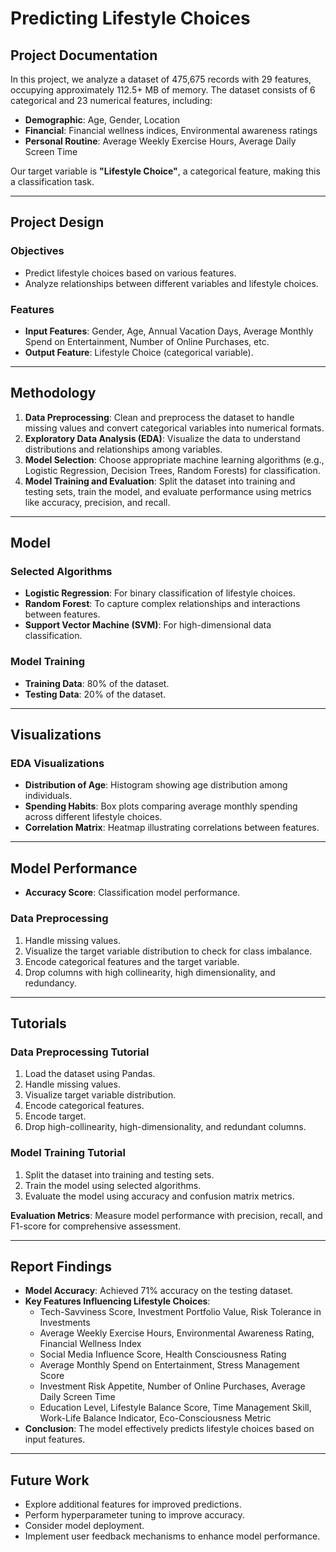 # Predicting Lifestyle Choices

## Project Documentation

In this project, we analyze a dataset of 475,675 records with 29 features, occupying approximately 112.5+ MB of memory. The dataset consists of 6 categorical and 23 numerical features, including:

- **Demographic**: Age, Gender, Location
- **Financial**: Financial wellness indices, Environmental awareness ratings
- **Personal Routine**: Average Weekly Exercise Hours, Average Daily Screen Time

Our target variable is **"Lifestyle Choice"**, a categorical feature, making this a classification task.

---

## Project Design

### Objectives
- Predict lifestyle choices based on various features.
- Analyze relationships between different variables and lifestyle choices.

### Features
- **Input Features**: Gender, Age, Annual Vacation Days, Average Monthly Spend on Entertainment, Number of Online Purchases, etc.
- **Output Feature**: Lifestyle Choice (categorical variable).

---

## Methodology

1. **Data Preprocessing**: Clean and preprocess the dataset to handle missing values and convert categorical variables into numerical formats.
2. **Exploratory Data Analysis (EDA)**: Visualize the data to understand distributions and relationships among variables.
3. **Model Selection**: Choose appropriate machine learning algorithms (e.g., Logistic Regression, Decision Trees, Random Forests) for classification.
4. **Model Training and Evaluation**: Split the dataset into training and testing sets, train the model, and evaluate performance using metrics like accuracy, precision, and recall.

---

## Model

### Selected Algorithms
- **Logistic Regression**: For binary classification of lifestyle choices.
- **Random Forest**: To capture complex relationships and interactions between features.
- **Support Vector Machine (SVM)**: For high-dimensional data classification.

### Model Training
- **Training Data**: 80% of the dataset.
- **Testing Data**: 20% of the dataset.

---

## Visualizations

### EDA Visualizations
- **Distribution of Age**: Histogram showing age distribution among individuals.
- **Spending Habits**: Box plots comparing average monthly spending across different lifestyle choices.
- **Correlation Matrix**: Heatmap illustrating correlations between features.

---

## Model Performance

- **Accuracy Score**: Classification model performance.
  
### Data Preprocessing
1. Handle missing values.
2. Visualize the target variable distribution to check for class imbalance.
3. Encode categorical features and the target variable.
4. Drop columns with high collinearity, high dimensionality, and redundancy.

---

## Tutorials

### Data Preprocessing Tutorial
1. Load the dataset using Pandas.
2. Handle missing values.
3. Visualize target variable distribution.
4. Encode categorical features.
5. Encode target.
6. Drop high-collinearity, high-dimensionality, and redundant columns.

### Model Training Tutorial
1. Split the dataset into training and testing sets.
2. Train the model using selected algorithms.
3. Evaluate the model using accuracy and confusion matrix metrics.

**Evaluation Metrics**: Measure model performance with precision, recall, and F1-score for comprehensive assessment.

---

## Report Findings

- **Model Accuracy**: Achieved 71% accuracy on the testing dataset.
- **Key Features Influencing Lifestyle Choices**:
  - Tech-Savviness Score, Investment Portfolio Value, Risk Tolerance in Investments
  - Average Weekly Exercise Hours, Environmental Awareness Rating, Financial Wellness Index
  - Social Media Influence Score, Health Consciousness Rating
  - Average Monthly Spend on Entertainment, Stress Management Score
  - Investment Risk Appetite, Number of Online Purchases, Average Daily Screen Time
  - Education Level, Lifestyle Balance Score, Time Management Skill, Work-Life Balance Indicator, Eco-Consciousness Metric
- **Conclusion**: The model effectively predicts lifestyle choices based on input features.

---

## Future Work

- Explore additional features for improved predictions.
- Perform hyperparameter tuning to improve accuracy.
- Consider model deployment.
- Implement user feedback mechanisms to enhance model performance.
